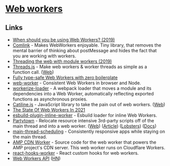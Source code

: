 # [Web workers](https://developer.mozilla.org/en-US/docs/Web/API/Web_Workers_API/Using_web_workers)

## Links

- [When should you be using Web Workers? (2019)](https://surma.dev/things/when-workers/)
- [Comlink](https://github.com/GoogleChromeLabs/comlink) - Makes WebWorkers enjoyable. Tiny library, that removes the mental barrier of thinking about postMessage and hides the fact that you are working with workers.
- [Threading the web with module workers (2019)](https://web.dev/module-workers/)
- [Threads.js](https://github.com/andywer/threads.js) - Make web workers & worker threads as simple as a function call. ([Web](https://threads.js.org/))
- [Fully type-safe Web Workers with zero boilerplate](https://about.sourcegraph.com/blog/felix-becker-fully-type-safe-web-workers-with-zero-boilerplate)
- [web-worker](https://github.com/developit/web-worker) - Consistent Web Workers in browser and Node.
- [workerize-loader](https://github.com/developit/workerize-loader) - A webpack loader that moves a module and its dependencies into a Web Worker, automatically reflecting exported functions as asynchronous proxies.
- [Catiline.js](https://github.com/calvinmetcalf/catiline) - JavaScript library to take the pain out of web workers. ([Web](http://catilinejs.com/))
- [The State Of Web Workers In 2021](https://www.smashingmagazine.com/2021/06/web-workers-2021/)
- [esbuild-plugin-inline-worker](https://github.com/mitschabaude/esbuild-plugin-inline-worker) - Esbuild loader for inline Web Workers.
- [Partytown](https://github.com/BuilderIO/partytown) - Relocate resource intensive 3rd-party scripts off of the main thread and into a web worker. ([Web](https://partytown.vercel.app/)) ([Article](https://dev.to/adamdbradley/introducing-partytown-run-third-party-scripts-from-a-web-worker-2cnp)) ([Lobsters](https://lobste.rs/s/4q31mo/partytown_run_third_party_scripts_from)) ([Docs](https://partytown.builder.io/))
- [main-thread-scheduling](https://github.com/astoilkov/main-thread-scheduling) - Consistently responsive apps while staying on the main thread.
- [AMP CDN Worker](https://github.com/ampproject/cdn-worker) - Source code for the web worker that powers the AMP project's CDN server. This web worker runs on Cloudflare Workers.
- [react-hooks-worker](https://github.com/dai-shi/react-hooks-worker) - React custom hooks for web workers.
- [Web Workers API](https://developer.mozilla.org/en-US/docs/Web/API/Web_Workers_API) ([HN](https://news.ycombinator.com/item?id=29427959))

